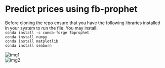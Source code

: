 # Predict prices using fb-prophet

Before cloning the repo ensure that you have the following libraries installed<br>
in your system to run the file.
You may install:<br>
```conda install -c conda-forge fbprophet```<br>
```conda install numpy ```<br>
```conda install matplotlib```<br>
```conda install seaborn```<br>


![img1](https://github.com/Surajv311/Predict-prices-using-fb-prophet/blob/master/images/img1.jpg)<br>
![img2](https://github.com/Surajv311/Predict-prices-using-fb-prophet/blob/master/images/img2.jpg)
